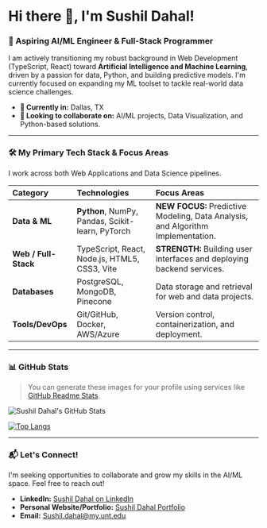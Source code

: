 # Hi there 👋, I'm Sushil Dahal!

### 🎯 Aspiring AI/ML Engineer & Full-Stack Programmer

I am actively transitioning my robust background in Web Development (TypeScript, React) toward **Artificial Intelligence and Machine Learning**, driven by a passion for data, Python, and building predictive models. I'm currently focused on expanding my ML toolset to tackle real-world data science challenges.

- **📍 Currently in:** Dallas, TX
- **🌱 Looking to collaborate on:** AI/ML projects, Data Visualization, and Python-based solutions.

---

### 🛠️ My Primary Tech Stack & Focus Areas

I work across both Web Applications and Data Science pipelines.

| Category | Technologies | Focus Areas |
| :--- | :--- | :--- |
| **Data & ML** | **Python**, NumPy, Pandas, Scikit-learn, PyTorch | **NEW FOCUS:** Predictive Modeling, Data Analysis, and Algorithm Implementation. |
| **Web / Full-Stack** | TypeScript, React, Node.js, HTML5, CSS3, Vite | **STRENGTH:** Building user interfaces and deploying backend services. |
| **Databases**| PostgreSQL, MongoDB, Pinecone | Data storage and retrieval for web and data projects. |
| **Tools/DevOps** | Git/GitHub, Docker, AWS/Azure | Version control, containerization, and deployment. |

---
### 📊 GitHub Stats

> You can generate these images for your profile using services like [GitHub Readme Stats](https://github.com/anuraghazra/github-readme-stats).

![Sushil Dahal's GitHub Stats](https://github-readme-stats.vercel.app/api?username=Sushil-dahal&show_icons=true&theme=vue)

[![Top Langs](https://github-readme-stats.vercel.app/api/top-langs/?username=Sushil-dahal&layout=compact&theme=vue)](https://github.com/Sushil-dahal)

---

### 📬 Let's Connect!
I'm seeking opportunities to collaborate and grow my skills in the AI/ML space. Feel free to reach out!

* **LinkedIn:** [Sushil Dahal on LinkedIn](https://www.linkedin.com/in/sushil-dahal-138a5b20a/)
* **Personal Website/Portfolio:** [Sushil Dahal Portfolio](https://sushildahal.com.np/)
* **Email:** [Sushil.dahal@my.unt.edu](mailto:Sushil.dahal@my.unt.edu)

<!--
**Sushil-dahal/Sushil-dahal** is a ✨ _special_ ✨ repository because its `README.md` (this file) appears on your GitHub profile.

Here are some ideas to get you started:

- 🔭 I’m currently working on ...
- 🌱 I’m currently learning ...
- 👯 I’m looking to collaborate on ...
- 🤔 I’m looking for help with ...
- 💬 Ask me about ...
- 📫 How to reach me: ...
- 😄 Pronouns: ...
- ⚡ Fun fact: ...
-->


